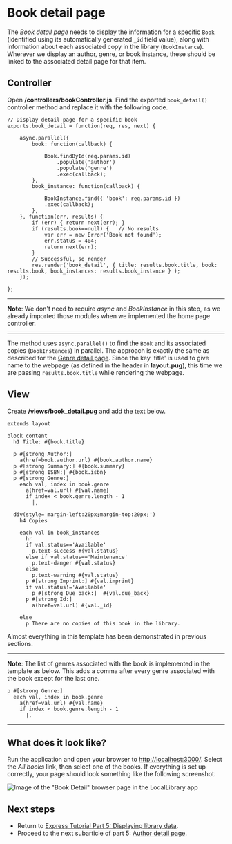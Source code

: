 # Book detail page

The *Book detail page* needs to display the information for a specific `Book` (identified using its automatically generated `_id` field value), along with information about each associated copy in the library (`BookInstance`). Wherever we display an author, genre, or book instance, these should be linked to the associated detail page for that item.

## Controller

Open **/controllers/bookController.js**. Find the exported `book_detail()` controller method and replace it with the following code.
```
// Display detail page for a specific book
exports.book_detail = function(req, res, next) {
    
    async.parallel({
        book: function(callback) {

            Book.findById(req.params.id)
                .populate('author')
                .populate('genre')
                .exec(callback);
        },
        book_instance: function(callback) {

            BookInstance.find({ 'book': req.params.id })
            .exec(callback);
        },
    }, function(err, results) {
        if (err) { return next(err); }
        if (results.book==null) {   // No results
            var err = new Error('Book not found');
            err.status = 404;
            return next(err);
        }
        // Successful, so render
        res.render('book_detail', { title: results.book.title, book: results.book, book_instances: results.book_instance } );
    });
    
};
```

<hr>

**Note**: We don't need to require *async* and *BookInstance* in this step, as we already imported those modules when we implemented the home page controller.

<hr>

The method uses `async.parallel()` to find the `Book` and its associated copies (`BookInstances`) in parallel. The approach is exactly the same as described for the [Genre detail page](https://github.com/AndrewSRea/My_Learning_Port/tree/main/JavaScript/Server-Side_Website_Programming/Express_Web_Framework/Express_Tutorial_5/Subtutorial_5_9#genre-detail-page). Since the key 'title' is used to give name to the webpage (as defined in the header in **layout.pug**), this time we are passing `results.book.title` while rendering the webpage.

## View 

Create **/views/book_detail.pug** and add the text below.
```
extends layout 

block content 
  h1 Title: #{book.title} 

  p #[strong Author:] 
    a(href=book.author.url) #{book.author.name} 
  p #[strong Summary:] #{book.summary} 
  p #[strong ISBN:] #{book.isbn} 
  p #[strong Genre:] 
    each val, index in book.genre 
      a(href=val.url) #{val.name} 
      if index < book.genre.length - 1
        |,

  div(style='margin-left:20px;margin-top:20px;')
    h4 Copies 

    each val in book_instances 
      hr 
      if val.status=='Available'
        p.text-success #{val.status} 
      else if val.status=='Maintenance'
        p.text-danger #{val.status} 
      else 
        p.text-warning #{val.status} 
      p #[strong Imprint:] #{val.imprint}  
      if val.status!='Available'
        p #[strong Due back:]  #{val.due_back} 
      p #[strong Id:] 
        a(href=val.url) #{val._id} 

    else 
      p There are no copies of this book in the library.
```
Almost everything in this template has been demonstrated in previous sections.

<hr>

**Note**: The list of genres associated with the book is implemented in the template as below. This adds a comma after every genre associated with the book except for the last one.
```
p #[strong Genre:]
  each val, index in book.genre 
    a(href=val.url) #{val.name}
    if index < book.genre.length - 1
      |,
```

<hr>

## What does it look like?

Run the application and open your browser to [http://localhost:3000/](http://localhost:3000/). Select the *All books* link, then select one of the books. If everything is set up correctly, your page should look something like the following screenshot.

![Image of the "Book Detail" browser page in the LocalLibrary app](https://developer.mozilla.org/en-US/docs/Learn/Server-side/Express_Nodejs/Displaying_data/Book_detail_page/locallibary_express_book_detail.png)

## Next steps

* Return to [Express Tutorial Part 5: Displaying library data](https://github.com/AndrewSRea/My_Learning_Port/tree/main/JavaScript/Server-Side_Website_Programming/Express_Web_Framework/Express_Tutorial_5#express-tutorial-part-5-displaying-library-data).
* Proceed to the next subarticle of part 5: [Author detail page](https://github.com/AndrewSRea/My_Learning_Port/tree/main/JavaScript/Server-Side_Website_Programming/Express_Web_Framework/Express_Tutorial_5/Subtutorial_5_11#author-detail-page).